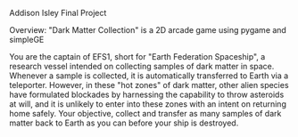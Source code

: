 Addison Isley Final Project

Overview:
"Dark Matter Collection" is a 2D arcade game using pygame and simpleGE

You are the captain of EFS1, short for "Earth Federation Spaceship", a research vessel intended on collecting samples of dark matter in space. Whenever a sample is collected, it is automatically transferred to Earth via a teleporter. However, in these "hot zones" of dark matter, other alien species have formulated blockades by harnessing the capability to throw asteroids at will, and it is unlikely to enter into these zones with an intent on returning home safely. Your objective, collect and transfer as many samples of dark matter back to Earth as you can before your ship is destroyed. 

